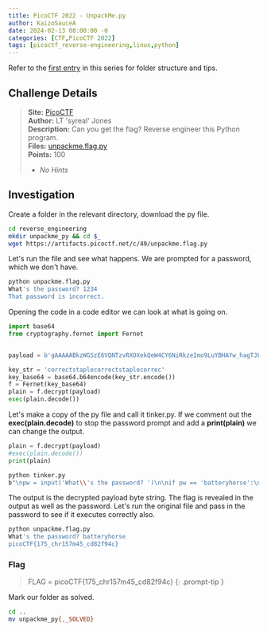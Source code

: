```yaml
---
title: PicoCTF 2022 - UnpackMe.py
author: KaizoSauceA
date: 2024-02-13 08:00:00 -0
categories: [CTF,PicoCTF 2022]
tags: [picoctf_reverse-engineering,linux,python]
---
```


Refer to the [first entry](../picoctf2021-obedient_cat) in this series for folder structure and tips.

## Challenge Details

> **Site:** [PicoCTF](https://play.picoctf.org/)  
> **Author:** LT 'syreal' Jones  
> **Description:** Can you get the flag? Reverse engineer this Python program.   
> **Files:** [unpackme.flag.py](https://artifacts.picoctf.net/c/49/unpackme.flag.py)  
> **Points:** 100  
> * *No Hints*  

## Investigation

Create a folder in the relevant directory, download the py file.

```bash
cd reverse_engineering
mkdir unpackme_py && cd $_
wget https://artifacts.picoctf.net/c/49/unpackme.flag.py
```

Let's run the file and see what happens. We are prompted for a password, which we don't have.

```bash
python unpackme.flag.py 
What's the password? 1234
That password is incorrect.
```

Opening the code in a code editor we can look at what is going on.

```python
import base64
from cryptography.fernet import Fernet


payload = b'gAAAAABkzWGSzE6VQNTzvRXOXekQeW4CY6NiRkzeImo9LuYBHAYw_hagTJLJL0c-kmNsjY33IUbU2IWlqxA3Fpp9S7RxNkiwMDZgLmRlI9-lGAEW-_i72RSDvylNR3QkpJW2JxubjLUC5VwoVgH62wxDuYu1rRD5KadwTADdABqsx2MkY6fKNTMCYY09Se6yjtRBftfTJUL-LKz2bwgXNd6O-WpbfXEMvCv3gNQ7sW4pgUnb-gDVZvrLNrug_1YFaIe3yKr0Awo0HIN3XMdZYpSE1c9P4G0sMQ=='

key_str = 'correctstaplecorrectstaplecorrec'
key_base64 = base64.b64encode(key_str.encode())
f = Fernet(key_base64)
plain = f.decrypt(payload)
exec(plain.decode())
```

Let's make a copy of the py file and call it tinker.py. If we comment out the **exec(plain.decode)** to stop the password prompt and add a **print(plain)** we can change the output.

```python
plain = f.decrypt(payload)
#exec(plain.decode())
print(plain)
```

```bash
python tinker.py       
b"\npw = input('What\\'s the password? ')\n\nif pw == 'batteryhorse':\n  print('picoCTF{175_chr157m45_cd82f94c}')\nelse:\n  print('That password is incorrect.')\n\n"
```

The output is the decrypted payload byte string. The flag is revealed in the output as well as the password. Let's run the original file and pass in the password to see if it executes correctly also.

```bash
python unpackme.flag.py
What's the password? batteryhorse
picoCTF{175_chr157m45_cd82f94c}
```

### Flag

> FLAG = picoCTF{175_chr157m45_cd82f94c}
{: .prompt-tip }

Mark our folder as solved.

```bash
cd ..
mv unpackme_py{,_SOLVED}
```